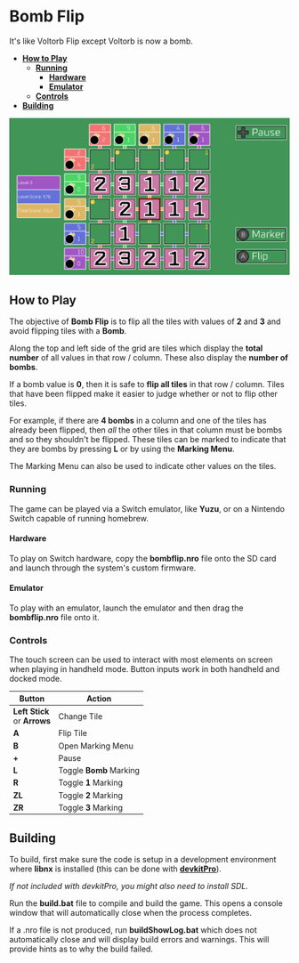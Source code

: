 # Bomb Flip
It's like Voltorb Flip except Voltorb is now a bomb.

- [**How to Play**](#how-to-play) 
    - [**Running**](#running)
        - [**Hardware**](#hardware)
        - [**Emulator**](#emulator)
    - [**Controls**](#controls)
- [**Building**](#building)

<img src="https://raw.githubusercontent.com/dandonnan/bomb/main/screenshot.png" width="600px">

## How to Play
The objective of **Bomb Flip** is to flip all the tiles with values of **2** and **3**
and avoid flipping tiles with a **Bomb**.

Along the top and left side of the grid are tiles which display the **total number**
of all values in that row / column. These also display the **number of bombs**.

If a bomb value is **0**, then it is safe to **flip all tiles** in that row / column.
Tiles that have been flipped make it easier to judge whether or not to flip
other tiles.

For example, if there are **4 bombs** in a column and one of the tiles has
already been flipped, then *all* the other tiles in that column must be bombs
and so they shouldn't be flipped. These tiles can be marked to indicate
that they are bombs by pressing **L** or by using the **Marking Menu**.

The Marking Menu can also be used to indicate other values on the tiles.

### Running
The game can be played via a Switch emulator, like **Yuzu**, or on a Nintendo
Switch capable of running homebrew.

#### Hardware
To play on Switch hardware, copy the **bombflip.nro** file onto the SD card
and launch through the system's custom firmware.

#### Emulator
To play with an emulator, launch the emulator and then drag the **bombflip.nro**
file onto it.

### Controls
The touch screen can be used to interact with most elements on screen when playing
in handheld mode. Button inputs work in both handheld and docked mode.

| Button | Action |
| --- | --- |
| **Left Stick**<br>or **Arrows** | Change Tile |
| **A** | Flip Tile |
| **B** | Open Marking Menu |
| **+** | Pause |
| **L** | Toggle **Bomb** Marking |
| **R** | Toggle **1** Marking |
| **ZL** | Toggle **2** Marking |
| **ZR** | Toggle **3** Marking |

## Building
To build, first make sure the code is setup in a development
environment where **libnx** is installed (this can be done with
[**devkitPro**](https://devkitpro.org/wiki/Getting_Started)).

*If not included with devkitPro, you might also need to install SDL.*

Run the **build.bat** file to compile and build the game. This
opens a console window that will automatically close when the process
completes.

If a .nro file is not produced, run **buildShowLog.bat** which does not
automatically close and will display build errors and warnings. This
will provide hints as to why the build failed.